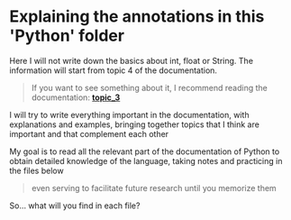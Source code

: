 # Explaining the annotations in this 'Python' folder

Here I will not write down the basics about int, float or String.
The information will start from topic 4 of the documentation.

> If you want to see something about it, I recommend reading the documentation: **[topic_3](https://docs.python.org/3/tutorial/introduction.html)**

I will try to write everything important in the documentation, with explanations and examples, bringing together topics that I think are important and that complement each other

My goal is to read all the relevant part of the documentation
of Python to obtain detailed knowledge of the language, taking notes and practicing in the files below

> even serving to facilitate future research until you memorize them

So... what will you find in each file?

##
